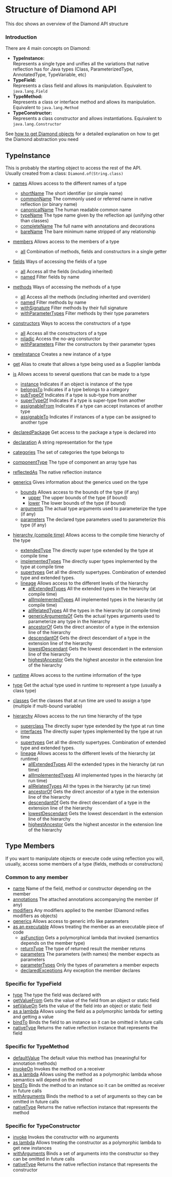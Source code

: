 # Structure of Diamond API
This doc shows an overview of the Diamond API structure

### Introduction
There are 4 main concepts on Diamond:
- **TypeInstance:**   
  Represents a single type and unifies all the variations that native reflection
  has for Java types (Class, ParameterizedType, AnnotatedType, TypeVariable, etc)
- **TypeField:**   
  Represents a class field and allows its manipulation. Equivalent to `java.lang.Field`
- **TypeMethod:**  
  Represents a class or interface method and allows its manipulation. Equivalent to `java.lang.Method`
- **TypeConstructor:**  
  Represents a class constructor and allows instantiations. Equivalent to `java.lang.Constructor`

See [how to get Diamond objects](sources_api_guide.md)
for a detailed explanation on how to get the Diamond abstraction you need

## TypeInstance
This is probably the starting object to access the rest of the API.  
Usually created from a class: `Diamond.of(String.class)`

- [names](names_api_guide.md)
  Allows access to the different names of a type
  - [shortName](names_api_guide.md#how-to-get-the-simple-name-of-a-class-typenamesshortname)
    The short identifier (or simple name)
  - [commonName](names_api_guide.md#how-to-get-the-name-of-a-class-typenamescommonname)
    The commonly used or referred name in native reflection (or binary name)
  - [canonicalName](names_api_guide.md#hot-to-get-the-canonical-name-of-a-class-typenamescanonicalname)
    The human readable common name
  - [typeName](names_api_guide.md#how-to-get-the-typename-of-a-type-typenamestypename)
    The type name given by the reflection api (unifying other than classes)
  - [completeName](names_api_guide.md#how-to-get-the-annotated-name-of-a-type-typenamescompletename)
    The full name with annotations and decorations
  - [bareName](names_api_guide.md#how-to-get-the-minimum-name-of-a-type-typenamesbarename)
    The bare minimum name stripped of any relationship

- [members](accessing-members_api_guide.md)
  Allows access to the members of a type
  - [all](accessing-members_api_guide.md#how-to-get-all-the-members-of-a-type-typeinstancemembers)
    Combination of methods, fields and constructors in a single getter
- [fields](accessing-members_api_guide.md#accessing-fields)
  Ways of accessing the fields of a type
  - [all](accessing-members_api_guide.md#how-to-get-all-the-fields-of-a-type-typeinstancefields)
    Access all the fields (including inherited)
  - [named](accessing-members_api_guide.md#how-to-get-a-field-by-name-typeinstancenamed)
    Filter fields by name
- [methods](accessing-members_api_guide.md#accessing-methods)
  Ways of accessing the methods of a type    
  - [all](accessing-members_api_guide.md#how-to-get-all-the-methods-of-a-type-typeinstancemethods)
    Access all the methods (including inherited and overriden)
  - [named](accessing-members_api_guide.md#how-to-get-a-method-by-name-typemethodsnamed)
    Filter methods by name
  - [withSignature](accessing-members_api_guide.md#how-to-get-a-method-by-its-signature-typemethodswithsignature)
    Filter methods by their full signature
  - [withParameterTypes](accessing-members_api_guide.md#how-to-get-a-method-by-its-parameter-types-typemethodswithparametertypes)
    Filter methods by their type parameters
- [constructors](accessing-members_api_guide.md#accessing-constructors)
    Ways to access the constructors of a type
  - [all](accessing-members_api_guide.md#how-to-get-all-the-constructors-of-a-type-typeinstanceconstructors)
    Access all the consctructors of a type
  - [niladic](accessing-members_api_guide.md#how-to-get-the-no-arg-constructor-of-a-type-typeconstructorsniladic)
    Access the no-arg consturctor
  - [withParameters](accessing-members_api_guide.md#how-to-get-a-constructor-by-its-parameter-types-typeconstructorswithparametertypes)
    Filter the constructors by their parameter types

- [newInstance](instantiation_api_guide.md#how-to-quickly-create-an-instance-of-a-type-using-the-niladic-constructor-typeinstancenewinstance)
  Creates a new instance of a type 
- [get](instantiation_api_guide.md#how-to-use-a-type-as-a-supplier-typeinstanceget)
  Alias to create that allows a type being used as a Supplier lambda

- [is](type-tests_api_guide.md#is-questions)
  Allows access to several questions that can be made to a type
  - [instance](type-tests_api_guide.md#how-to-test-if-an-instance-belongs-to-a-type-typetestsinstance)
    Indicates if an object is instance of the type
  - [belongsTo](type-tests_api_guide.md#how-to-test-if-a-type-represents-an-interface-typetestspartof)
    Indicates if a type belongs to a category 
  - [subTypeOf](type-tests_api_guide.md#how-to-test-if-a-type-is-a-compile-time-subtype-typetestssubtypeof)
    Indicates if a type is sub-type from another  
  - [superTypeOf](type-tests_api_guide.md#how-to-test-if-a-type-is-a-compile-time-supertype-typetestssupertypeof)
    Indicates if a type is super-type from another  
  - [assignableFrom](type-tests_api_guide.md#how-to-test-if-a-type-includes-other-type-typetestsassignablefrom)
    Indicates if a type can accept instances of another type   
  - [assignableTo](type-tests_api_guide.md#how-to-test-if-a-type-can-be-assigned-into-other-type-typetestsassignableto)
    Indicates if instances of a type can be assigned to another type   

- [declaredPackage](type-info_api_guide.md#how-to-know-the-package-where-a-type-is-declared-typeinstancedeclaredpackage)
  Get access to the package a type is declared into   
- [declaration](type-info_api_guide.md#how-to-get-a-string-representation-of-the-type-typeinstancedeclaration)
  A string representation for the type   
- [categories](type-info_api_guide.md#how-to-know-the-categories-a-type-belongs-to-typeinstancecategories)
  The set of categories the type belongs to    
- [componentType](type-info_api_guide.md#how-to-know-the-component-type-of-an-array-type-typeinstancecomponenttype)
  The type of component an array type has     
- [reflectedAs](type-info_api_guide.md#how-to-get-the-native-reflection-instance-from-a-type-typeinstancereflectedas)
  The native reflection instance     

- [generics](generics_api_guide.md#type-generics)
  Gives information about the generics used on the type     
  - [bounds](generics_api_guide.md#the-bounds-of-a-type-can-be-accessed-with-typegenericsbounds)
    Allows access to the bounds of the type (if any)     
    - [upper](generics_api_guide.md#how-to-get-the-upper-bounds-of-a-type-typeboundsupper)
      The upper bounds of the type (if bound)     
    - [lower](generics_api_guide.md#how-to-get-the-lower-bounds-of-a-type-typeboundsupper)
      The lower bounds of the type (if bound)     
  - [arguments](generics_api_guide.md#how-to-get-the-type-arguments-of-a-parameterized-type-typegenericsarguments)
    The actual type arguments used to parameterize the type (if any)     
  - [parameters](generics_api_guide.md#how-to-get-the-type-parameters-of-a-parameterizable-type-typegenericsparameters)
    The declared type parameters used to parameterize this type (if any)     
  
- [hierarchy (compile time)](compile-time-hierarchy_api_guide.md#compile-time-hierarchy)
  Allows access to the compile time hierarchy of the type
  - [extendedType](compile-time-hierarchy_api_guide.md#how-to-know-the-type-a-type-extends-from-compiletimehierarchyextendedtype)
    The directly super type extended by the type at compile time 
  - [implementedTypes](compile-time-hierarchy_api_guide.md#how-to-know-the-different-types-a-type-directly-implements-compiletimehierarchyimplementedtypes)
    The directly super types implemented by the type at compile time 
  - [supertypes](compile-time-hierarchy_api_guide.md#how-to-know-all-the-direct-super-types-of-a-type-compiletimehierarchysupertypes)
    Get all the directly supertypes. Combination of extended type and extended types. 
  - [lineage](compile-time-hierarchy_api_guide.md#type-lineage)
    Allows access to the different levels of the hierarchy 
    - [allExtendedTypes](compile-time-hierarchy_api_guide.md#how-to-get-all-the-types-extended-from-a-type-typelineageallextendedtypes)
      All the extended types in the hierarchy (at compile time) 
    - [allImplementedTypes](compile-time-hierarchy_api_guide.md#how-to-get-all-the-implemented-types-from-a-type-typelineageallimplementedtypes)
      All implemented types in the hierarchy (at compile time)
    - [allRelatedTypes](compile-time-hierarchy_api_guide.md#how-to-get-all-types-involved-in-a-type-hierarchy-typelineageallrelatedtypes)
      All the types in the hierarchy (at compile time)
    - [genericArgumentsOf](compile-time-hierarchy_api_guide.md#how-to-get-the-actual-type-arguments-of-a-super-type-in-the-hierarchy-typelineagegenericargumentsof)
      Gets the actual types arguments used to parameterize any type in the hierarchy
    - [ancestorOf](compile-time-hierarchy_api_guide.md#how-to-get-the-direct-ancestor-of-a-type-in-a-lineage-typelineageancestorof)
      Gets the direct ancestor of a type in the extension line of the hierarchy
    - [descendantOf](compile-time-hierarchy_api_guide.md#how-to-get-the-direct-descendant-of-a-type-in-a-lineage-typelineagedescendantof)
      Gets the direct descendant of a type in the extension line of the hierarchy
    - [lowestDescendant](compile-time-hierarchy_api_guide.md#how-to-get-the-lowest-descendant-in-a-hierarchy-lineage-typelineagelowestdescendant)
      Gets the lowest descendant in the extension line of the hierarchy
    - [highestAncestor](compile-time-hierarchy_api_guide.md#how-to-get-the-highest-ancestor-in-a-hierarchy-lineage-typelineagehighestancestor)
      Gets the highest ancestor in the extension line of the hierarchy
  
- [runtime](runtime-hierarchy_api_guide.md#runtime-information)
  Allows access to the runtime information of the type
 - [type](runtime-hierarchy_api_guide.md#how-to-get-the-actual-runtime-type-of-a-type-typeruntimetype)
   Get the actual type used in runtime to represent a type (usually a class type)
 - [classes](runtime-hierarchy_api_guide.md#how-to-get-the-actual-classes-that-can-be-used-at-runtime-to-hold-a-variable-of-a-type-typeruntimeclasses)
   Get the classes that at run time are used to assign a type (multiple if multi-bound variable)
 - [hierarchy](runtime-hierarchy_api_guide.md#runtime-hierarchy)
   Allows access to the run time hierarchy of the type
   - [superclass](runtime-hierarchy_api_guide.md#how-to-know-the-superclass-a-type-directly-extends-from-runtimetypehierarchysuperclass)
     The directly super type extended by the type at run time
   - [interfaces](runtime-hierarchy_api_guide.md#how-to-know-the-interfaces-a-type-directly-implements-runtimetypehierarchyinterfaces)
     The directly super types implemented by the type at run time
   - [supertypes](runtime-hierarchy_api_guide.md#how-to-know-all-the-direct-super-types-of-a-type-runtimetypehierarchysupertypes)
     Get all the directly supertypes. Combination of extended type and extended types.
   - [lineage](runtime-hierarchy_api_guide.md#runtime-type-lineage)
     Allows access to the different levels of the hierarchy (at runtime)
     - [allExtendedTypes](runtime-hierarchy_api_guide.md#how-to-get-all-the-types-extended-from-a-type-typelineageallextendedtypes)
       All the extended types in the hierarchy (at run time)
     - [allImplementedTypes](runtime-hierarchy_api_guide.md#how-to-get-all-the-implemented-types-from-a-type-typelineageallimplementedtypes)
       All implemented types in the hierarchy (at run time)
     - [allRelatedTypes](runtime-hierarchy_api_guide.md#how-to-get-all-types-involved-in-a-type-hierarchy-typelineageallrelatedtypes)
       All the types in the hierarchy (at run time)
     - [ancestorOf](runtime-hierarchy_api_guide.md#how-to-get-the-direct-ancestor-of-a-type-in-a-lineage-typelineageancestorof)
       Gets the direct ancestor of a type in the extension line of the hierarchy
     - [descendantOf](runtime-hierarchy_api_guide.md#how-to-get-the-direct-descendant-of-a-type-in-a-lineage-typelineagedescendantof)
       Gets the direct descendant of a type in the extension line of the hierarchy
     - [lowestDescendant](runtime-hierarchy_api_guide.md#how-to-get-the-lowest-descendant-in-a-hierarchy-lineage-typelineagelowestdescendant)
       Gets the lowest descendant in the extension line of the hierarchy
     - [highestAncestor](runtime-hierarchy_api_guide.md#how-to-get-the-highest-ancestor-in-a-hierarchy-lineage-typelineagehighestancestor)
       Gets the highest ancestor in the extension line of the hierarchy

## Type Members
If you want to manipulate objects or execute code using reflection you will, 
usually, access some members of a type (fields, methods or constructors)

### Common to any member
- [name](members_api_guide.md#how-to-access-the-name-of-a-member-namedname)
  Name of the field, method or constructor depending on the member
- [annotations](members_api_guide.md#how-to-access-the-annotations-declared-on-a-member-annotatedannotations)
  The attached annotations accompanying the member (if any)
- [modifiers](members_api_guide.md#how-to-access-all-the-modifiers-of-a-member-modifiablemodifiers)
  Any modifiers applied to the member (Diamond reifies modifiers as objects)
- [generics](members_api_guide.md#how-to-access-the-type-parameters-used-on-a-member-declaration-generifiedgenerics)
  Allows access to generic info like parameters
- [as an executable](members_api_guide.md#executable)
  Allows treating the member as an executable piece of code
  - [asFunction](members_api_guide.md#how-to-get-a-polymorphic-lambda-from-a-member-executableasfunction)
    Gets a polymorphical lambda that invoked (semantics depends on the member type)
  - [returnType](members_api_guide.md#how-to-know-the-return-type-of-any-member-used-as-function-executablereturntype)
    The type of returned result the member returns
  - [parameters](members_api_guide.md#how-to-know-the-expected-parameters-of-a-member-used-as-a-function-executableparameters)
    The parameters (with names) the member expects as parameters
  - [parameterTypes](members_api_guide.md#how-to-know-the-expected-parameter-types-of-a-member-used-as-function-parameterizedbehaviorparametertypes)
    Only the types of parameters a member expects
  - [declaredExceptions](members_api_guide.md#how-to-know-the-declared-exception-of-the-member-exceptionabledeclaredexceptions)
    Any exception the member declares
  
### Specific for TypeField
- [type](field-api-guide.md#how-to-know-the-type-of-a-field-typefieldtype)
  The type the field was declared with
- [getValueFrom](field-api-guide.md#how-to-get-the-value-of-a-field-from-an-object-typefieldgetvaluefrom)
  Gets the value of the field from an object or static field
- [setValueOn](field-api-guide.md#how-to-set-the-value-of-a-field-on-an-object-typefieldsetvalueon)
  Sets the value of the field into an object or static field
- [as a lambda](field-api-guide.md#field-used-as-lambda)
  Allows using the field as a polymorphic lambda for setting and getting a value
- [bindTo](field-api-guide.md#how-to-bind-an-instance-to-a-type-field-typefieldbindto)
  Binds the field to an instance so it can be omitted in future calls
- [nativeType](field-api-guide.md#how-to-get-the-native-reflection-instance-for-a-field-typefieldnativetype)
  Returns the native reflection instance that represents the field

### Specific for TypeMethod
- [defaultValue](method-api-guide.md#how-to-get-the-default-value-of-a-method-typemethoddefaultvalue)
  The default value this method has (meaningful for annotation methods)
- [invokeOn](method-api-guide.md#how-to-invoke-a-method-in-an-instance-typemethodinvokeon)
  Invokes the method on a receiver
- [as a lambda](method-api-guide.md#method-used-as-lambda)
  Allows using the method as a polymorphic lambda whose semantics will depend on the method
- [bindTo](method-api-guide.md#how-to-bind-an-instance-to-a-type-method-typemethodbindto)
  Binds the method to an instance so it can be omitted as receiver in future calls
- [withArguments](method-api-guide.md#how-to-bind-arguments-to-the-parameters-of-a-method-typemethodwitharguments)
  Binds the method to a set of arguments so they can be omitted in future calls
- [nativeType](method-api-guide.md#how-to-get-the-native-reflection-instance-for-a-method-typemethodnativetype)
  Returns the native reflection instance that represents the method

### Specific for TypeConstructor
- [invoke](constructor-api-guide.md#how-to-invoke-a-constructor-typeconstructorinvoke)
  Invokes the constructor with no arguments
- [as lambda](constructor-api-guide.md#constructor-used-as-lambda)
  Allows treating the constructor as a polymorphic lambda to get new instances
- [withArguments](constructor-api-guide.md#how-to-bind-arguments-to-the-parameters-of-a-constructor-typeconstructorwitharguments)
  Binds a set of arguments into the constructor so they can be omitted in future calls
- [nativeType](constructor-api-guide.md#how-to-get-the-native-reflection-instance-for-a-constructor-typeconstructornativetype)
  Returns the native reflection instance that represents the constructor